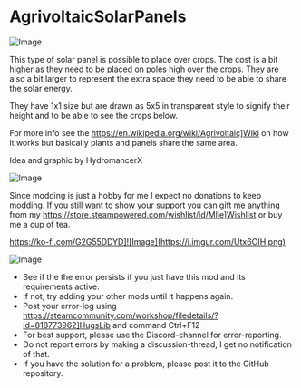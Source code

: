 # AgrivoltaicSolarPanels

![Image](https://i.imgur.com/buuPQel.png)


This type of solar panel is possible to place over crops. The cost is a bit higher as they need to be placed on poles high over the crops. They are also a bit larger to represent the extra space they need to be able to share the solar energy.

They have 1x1 size but are drawn as 5x5 in transparent style to signify their height and to be able to see the crops below.

For more info see the https://en.wikipedia.org/wiki/Agrivoltaic]Wiki on how it works but basically plants and panels share the same area.

Idea and graphic by HydromancerX

![Image](https://i.imgur.com/O0IIlYj.png)

Since modding is just a hobby for me I expect no donations to keep modding. If you still want to show your support you can gift me anything from my https://store.steampowered.com/wishlist/id/Mlie]Wishlist or buy me a cup of tea.

https://ko-fi.com/G2G55DDYD]![Image](https://i.imgur.com/Utx6OIH.png)


![Image](https://i.imgur.com/PwoNOj4.png)



-  See if the the error persists if you just have this mod and its requirements active.
-  If not, try adding your other mods until it happens again.
-  Post your error-log using https://steamcommunity.com/workshop/filedetails/?id=818773962]HugsLib and command Ctrl+F12
-  For best support, please use the Discord-channel for error-reporting.
-  Do not report errors by making a discussion-thread, I get no notification of that.
-  If you have the solution for a problem, please post it to the GitHub repository.




